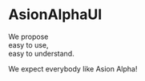 # AsionAlphaUI

We propose<br>
easy to use,<br>
easy to understand.<br>

We expect everybody like Asion Alpha!
